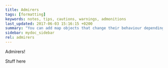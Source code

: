 ```yaml
---
title: Admirers
tags: [formatting]
keywords: notes, tips, cautions, warnings, admonitions
last_updated: 2017-06-03 15:16:15 +0200
summary: "You can add map objects that change their behaviour depending on the season, snow or temperature"
sidebar: mydoc_sidebar
rel: admirers
---
```


Admirers!

Stuff here